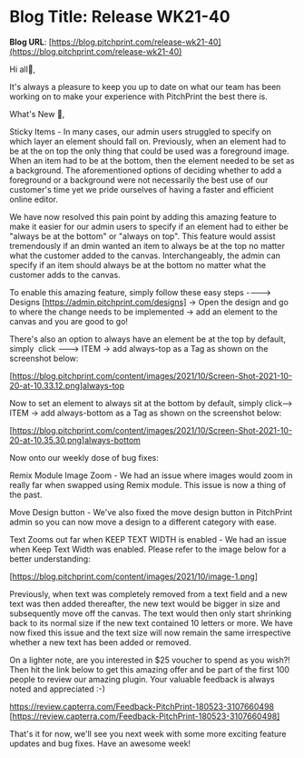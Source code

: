 # **Blog Title**: Release WK21-40

**Blog URL**: [https://blog.pitchprint.com/release-wk21-40](https://blog.pitchprint.com/release-wk21-40)

Hi all👋,

It's always a pleasure to keep you up to date on what our team has been working on to make your experience with PitchPrint the best there
is.

What's New 🚀,

Sticky Items - In many cases, our admin users struggled to specify on which layer an element should fall on. Previously, when an element had
to be at the on top the only thing that could be used was a foreground image. When an item had to be at the bottom, then the element needed
to be set as a background. The aforementioned options of deciding whether to add a foreground or a background were not necessarily the best
use of our customer's time yet we pride ourselves of having a faster and efficient online editor.

We have now resolved this pain point by adding this amazing feature to make it easier for our admin users to specify if an element had to
either be "always be at the bottom" or "always on top". This feature would assist tremendously if an dmin wanted an item to always be at the
top no matter what the customer added to the canvas. Interchangeably, the admin can specify if an item should always be at the bottom no
matter what the customer adds to the canvas.

To enable this amazing feature, simply follow these easy steps ----> Designs [https://admin.pitchprint.com/designs] -> Open the design and
go to where the change needs to be implemented -> add an element to the canvas and you are good to go!

There's also an option to always have an element be at the top by default, simply  click ---> ITEM -> add always-top as a Tag as shown on
the screenshot below:

[https://blog.pitchprint.com/content/images/2021/10/Screen-Shot-2021-10-20-at-10.33.12.png]always-top

Now to set an element to always sit at the bottom by default, simply click-—> ITEM -> add always-bottom as a Tag as shown on the screenshot
below:

[https://blog.pitchprint.com/content/images/2021/10/Screen-Shot-2021-10-20-at-10.35.30.png]always-bottom

Now onto our weekly dose of bug fixes:

Remix Module Image Zoom - We had an issue where images would zoom in really far when swapped using Remix module. This issue is now a thing
of the past.

Move Design button - We've also fixed the move design button in PitchPrint admin so you can now move a design to a different category with
ease.

Text Zooms out far when KEEP TEXT WIDTH is enabled - We had an issue when Keep Text Width was enabled. Please refer to the image below for a
better understanding:

[https://blog.pitchprint.com/content/images/2021/10/image-1.png]

Previously, when text was completely removed from a text field and a new text was then added thereafter, the new text would be bigger in
size and subsequently move off the canvas. The text would then only start shrinking back to its normal size if the new text contained 10
letters or more. We have now fixed this issue and the text size will now remain the same irrespective whether a new text has been added or
removed.

On a lighter note, are you interested in $25 voucher to spend as you wish?! Then hit the link below to get this amazing offer and be part of
the first 100 people to review our amazing plugin. Your valuable feedback is always noted and appreciated :-)

https://review.capterra.com/Feedback-PitchPrint-180523-3107660498 [https://review.capterra.com/Feedback-PitchPrint-180523-3107660498]

That's it for now, we'll see you next week with some more exciting feature updates and bug fixes. Have an awesome week!

